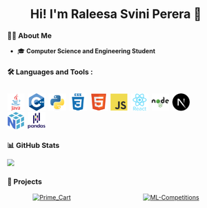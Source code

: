<div id="header" align="center">
  <h1> Hi! I'm Raleesa Svini Perera 👋</h1>

</div>

### 👩‍💻 **About Me**
- 🎓 **Computer Science and Engineering Student** 

### :hammer_and_wrench: Languages and Tools :

<div>
  <br>
  <img src="https://github.com/devicons/devicon/blob/master/icons/java/java-original-wordmark.svg" title="Java" alt="Java" width="40" height="40"/>&nbsp;
  <img src="https://github.com/devicons/devicon/blob/master/icons/cplusplus/cplusplus-original.svg" title="C++" alt="C++" width="40" height="40"/>&nbsp;
  <img src="https://github.com/devicons/devicon/blob/master/icons/python/python-original.svg" title="Python" alt="Python" width="40" height="40"/>&nbsp;
  <img src="https://github.com/devicons/devicon/blob/master/icons/css3/css3-plain-wordmark.svg"  title="CSS3" alt="CSS" width="40" height="40"/>&nbsp;
  <img src="https://github.com/devicons/devicon/blob/master/icons/html5/html5-original.svg" title="HTML5" alt="HTML" width="40" height="40"/>&nbsp;
  <img src="https://github.com/devicons/devicon/blob/master/icons/javascript/javascript-original.svg" title="JavaScript" alt="JavaScript" width="40" height="40"/>&nbsp;
  <img src="https://github.com/devicons/devicon/blob/master/icons/react/react-original-wordmark.svg" title="react" alt="react" width="40" height="40"/>&nbsp;
  <img src="https://github.com/devicons/devicon/blob/master/icons/nodejs/nodejs-original-wordmark.svg" title="NodeJS" alt="NodeJS" width="40" height="40"/>&nbsp;
  <img src="https://github.com/devicons/devicon/blob/master/icons/nextjs/nextjs-original.svg" title="NextJS" alt="NextJS" width="40" height="40"/>&nbsp;
 

</div>

<div>
    <img src="https://github.com/devicons/devicon/blob/master/icons/numpy/numpy-original.svg" title="Numpy" alt="Numpy" width="40" height="40"/>&nbsp;
    <img src="https://github.com/devicons/devicon/blob/master/icons/pandas/pandas-original-wordmark.svg" title="Pandas" alt="Pandas" width="40" height="40"/>&nbsp;

   

</div>

<!--
## Most used languages

<div>
  <a href="https://github.com/Raleesa-Perera">
  <img  align="center" src="https://github-readme-stats.vercel.app/api/top-langs/?username=Raleesa-Perera&layout=compact&theme=buefy&hide_border=true" />

</a>

</div>
-->

### 📊 **GitHub Stats**
<p>
  <img src="https://github-readme-stats.vercel.app/api?username=Raleesa-Perera&show_icons=true&theme=tokyonight" width="48%">
</p>

<!--## 📒 Projects

<div>
  
  <a href="https://github.com/Raleesa-Perera/Prime_Cart">
  <img align="center" src="https://github-readme-stats.vercel.app/api/pin/?username=Raleesa-Perera&repo=Prime_Cart&show_icons=true&line_height=27&title_color=6aa6f8&text_color=8a919a&icon_color=6aa6f8&bg_color=22272e" alt="Prime_Cart" />
</a>
  
</div>

<div>
  <a href="https://github.com/Raleesa-Perera/ML-Competitions">
  <img align="center" src="https://github-readme-stats.vercel.app/api/pin/?username=Raleesa-Perera&repo=ML-Competitions&show_icons=true&line_height=27&title_color=6aa6f8&text_color=8a919a&icon_color=6aa6f8&bg_color=22272e" alt="ML-Competitions" />
</a>
-->
### 📒 Projects

<div style="display: flex; justify-content: space-around; gap: 50px;">
  <a href="https://github.com/Raleesa-Perera/Prime_Cart">
    <img align="center" src="https://github-readme-stats.vercel.app/api/pin/?username=Raleesa-Perera&repo=Prime_Cart&show_icons=true&line_height=27&title_color=6aa6f8&text_color=8a919a&icon_color=6aa6f8&bg_color=22272e" alt="Prime_Cart" />
  </a>

  <a href="https://github.com/Raleesa-Perera/ML-Competitions">
  <img align="center" src="https://github-readme-stats.vercel.app/api/pin/?username=Raleesa-Perera&repo=ML-Competitions&show_icons=true&line_height=27&title_color=6aa6f8&text_color=8a919a&icon_color=6aa6f8&bg_color=22272e" alt="ML-Competitions" />
</a>

</div>



</div>
